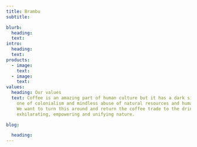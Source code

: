 ```yaml
---
title: Brambu
subtitle: 

blurb:
  heading: 
  text: 
intro:
  heading: 
  text: 
products:
  - image:
    text: 
  - image: 
    text: 
values:
  heading: Our values
  text: Coffee is an amazing part of human culture but it has a dark side too –
    one of colonialism and mindless abuse of natural resources and human lives.
    We want to turn this around and return the coffee trade to the drink’s
    exhilarating, empowering and unifying nature.

blog:

  heading:
---
```

